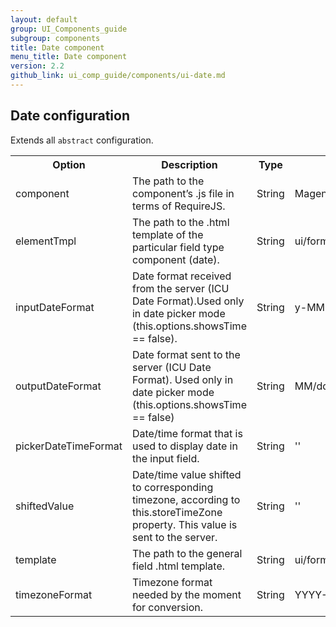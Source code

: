 ```yaml
---
layout: default
group: UI_Components_guide
subgroup: components
title: Date component
menu_title: Date component
version: 2.2
github_link: ui_comp_guide/components/ui-date.md
---
```


## Date configuration

Extends all `abstract` configuration.

<table>
  <tr>
    <th>Option </th>
    <th>Description</th>
    <th>Type</th>
    <th>Default</th>
  </tr>
  <tr>
    <td>component</td>
    <td>The path to the component’s .js file in terms of RequireJS.</td>
    <td>String</td>
    <td>Magento_Ui/js/form/element/date</td>
  </tr>
  <tr>
    <td>elementTmpl</td>
    <td>The path to the .html template of the particular field type component (date).</td>
    <td>String</td>
    <td>ui/form/element/date</td>
  </tr>
  <tr>
    <td>inputDateFormat</td>
    <td>Date format received from the server (ICU Date Format).Used only in date picker mode (this.options.showsTime == false).</td>
    <td>String</td>
    <td>y-MM-dd</td>
  </tr>
  <tr>
    <td>outputDateFormat</td>
    <td>Date format sent to the server (ICU Date Format). Used only in date picker mode (this.options.showsTime == false)</td>
    <td>String</td>
    <td>MM/dd/y</td>
  </tr>
  <tr>
    <td>pickerDateTimeFormat</td>
    <td>Date/time format that is used to display date in the input field.</td>
    <td>String</td>
    <td>''</td>
  </tr>
  <tr>
    <td>shiftedValue</td>
    <td>Date/time value shifted to corresponding timezone, according to this.storeTimeZone property. This value is sent to the server.</td>
    <td>String</td>
    <td>''</td>
  </tr>
  <tr>
    <td>template</td>
    <td>The path to the general field .html template.</td>
    <td>String</td>
    <td>ui/form/field</td>
  </tr>
  <tr>
    <td>timezoneFormat</td>
    <td>Timezone format needed by the moment for conversion.</td>
    <td>String</td>
    <td>YYYY-MM-DD HH:mm</td>
  </tr>
</table>